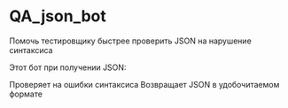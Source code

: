 # QA_json_bot
Помочь тестировщику быстрее проверить JSON на нарушение синтаксиса 


Этот бот при получении JSON:

Проверяет на ошибки синтаксиса
Возвращает JSON в удобочитаемом формате
